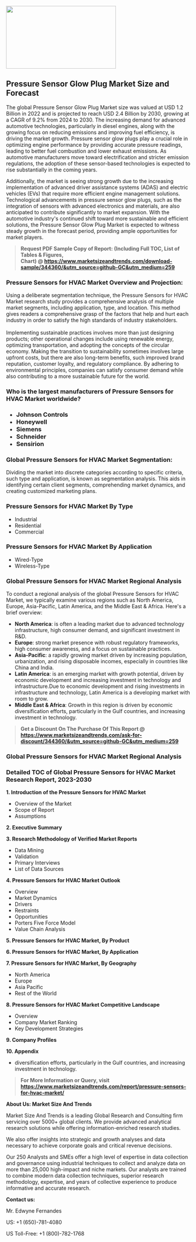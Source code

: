 <p><img class="alignnone size-medium wp-image-20088" src="https://ffe5etoiles.com/wp-content/uploads/2024/12/MST1-300x171.png" alt="" width="300" height="171" /></p><h2>Pressure Sensor Glow Plug Market Size and Forecast</h2><p>The global Pressure Sensor Glow Plug Market size was valued at USD 1.2 Billion in 2022 and is projected to reach USD 2.4 Billion by 2030, growing at a CAGR of 9.2% from 2024 to 2030. The increasing demand for advanced automotive technologies, particularly in diesel engines, along with the growing focus on reducing emissions and improving fuel efficiency, is driving the market growth. Pressure sensor glow plugs play a crucial role in optimizing engine performance by providing accurate pressure readings, leading to better fuel combustion and lower exhaust emissions. As automotive manufacturers move toward electrification and stricter emission regulations, the adoption of these sensor-based technologies is expected to rise substantially in the coming years.</p><p>Additionally, the market is seeing strong growth due to the increasing implementation of advanced driver assistance systems (ADAS) and electric vehicles (EVs) that require more efficient engine management solutions. Technological advancements in pressure sensor glow plugs, such as the integration of sensors with advanced electronics and materials, are also anticipated to contribute significantly to market expansion. With the automotive industry's continued shift toward more sustainable and efficient solutions, the Pressure Sensor Glow Plug Market is expected to witness steady growth in the forecast period, providing ample opportunities for market players.</p></p><blockquote id="" class=""><strong>Request PDF Sample Copy of Report: (Including Full TOC, List of Tables &amp; Figures, Chart)&nbsp;@&nbsp;<strong><a href="https://www.marketsizeandtrends.com/download-sample/344360/&utm_source=github-GC&utm_medium=259" target="_blank">https://www.marketsizeandtrends.com/download-sample/344360/&utm_source=github-GC&utm_medium=259</a></strong></strong></blockquote><h3 id="" class="">Pressure Sensors for HVAC Market&nbsp;Overview and Projection:</h3><p id="" class="">Using a deliberate segmentation technique, the Pressure Sensors for HVAC Market research study provides a comprehensive analysis of multiple market segments, including application, type, and location. This method gives readers a comprehensive grasp of the factors that help and hurt each industry in order to satisfy the high standards of industry stakeholders. <br /> <br />Implementing sustainable practices involves more than just designing products; other operational changes include using renewable energy, optimizing transportation, and adopting the concepts of the circular economy. Making the transition to sustainability sometimes involves large upfront costs, but there are also long-term benefits, such improved brand reputation, customer loyalty, and regulatory compliance. By adhering to environmental principles, companies can satisfy consumer demand while also contributing to a more sustainable future for the world.</p><h3 id="" class="">Who is the largest manufacturers of&nbsp;Pressure Sensors for HVAC Market worldwide?</h3><h3 class=""><p><ul><li>Johnson Controls </li><li> Honeywell </li><li> Siemens </li><li> Schneider </li><li> Sensirion</li></ul></p></h3><h3 id="" class="">Global&nbsp;Pressure Sensors for HVAC Market Segmentation:</h3><p id="" class="">Dividing the market into discrete categories according to specific criteria, such type and application, is known as segmentation analysis. This aids in identifying certain client segments, comprehending market dynamics, and creating customized marketing plans.</p><h3 id="" class="">Pressure Sensors for HVAC Market&nbsp;By Type</h3><p><p><ul><li>Industrial</li><li> Residential</li><li> Commercial</p></li></ul></p></p><h3 id="" class="">Pressure Sensors for HVAC Market&nbsp;By Application</h3><p class=""><p><ul><li>Wired-Type</li><li> Wireless-Type</li></ul></p></p><h3 id="" class="">Global Pressure Sensors for HVAC Market Regional Analysis</h3><p id="" class="">To conduct a regional analysis of the global Pressure Sensors for HVAC Market, we typically examine various regions such as North America, Europe, Asia-Pacific, Latin America, and the Middle East &amp; Africa. Here's a brief overview:</p><ul><li><strong>North America</strong>: is often a leading market due to advanced technology infrastructure, high consumer demand, and significant investment in R&amp;D.</li><li><strong>Europe</strong>: strong market presence with robust regulatory frameworks, high consumer awareness, and a focus on sustainable practices.</li><li><strong>Asia-Pacific</strong>: a rapidly growing market driven by increasing population, urbanization, and rising disposable incomes, especially in countries like China and India.</li><li><strong>Latin America</strong>: is an emerging market with growth potential, driven by economic development and increasing investment in technology and infrastructure.Due to economic development and rising investments in infrastructure and technology, Latin America is a developing market with room to grow.</li><li><strong>Middle East &amp; Africa</strong>: Growth in this region is driven by economic diversification efforts, particularly in the Gulf countries, and increasing investment in technology.</li></ul><blockquote id="" class=""><strong>Get a Discount On The Purchase Of This Report @ <strong><a href="https://www.marketsizeandtrends.com/ask-for-discount/344360/&utm_source=github-GC&utm_medium=259" target="_blank">https://www.marketsizeandtrends.com/ask-for-discount/344360/&utm_source=github-GC&utm_medium=259</a></strong></strong></blockquote><h3 id="" class="">Global Pressure Sensors for HVAC Market Regional Analysis</h3><h3 id="" class="">Detailed TOC of Global Pressure Sensors for HVAC Market Research Report, 2023-2030</h3><p id="" class=""><strong>1. Introduction of the Pressure Sensors for HVAC Market</strong></p><ul><li>Overview of the Market</li><li>Scope of Report</li><li>Assumptions</li></ul><p id="" class=""><strong>2. Executive Summary</strong></p><p id="" class=""><strong>3. Research Methodology of Verified Market Reports</strong></p><ul><li>Data Mining</li><li>Validation</li><li>Primary Interviews</li><li>List of Data Sources</li></ul><p id="" class=""><strong>4. Pressure Sensors for HVAC Market Outlook</strong></p><ul><li>Overview</li><li>Market Dynamics</li><li>Drivers</li><li>Restraints</li><li>Opportunities</li><li>Porters Five Force Model</li><li>Value Chain Analysis</li></ul><p id="" class=""><strong>5. Pressure Sensors for HVAC Market, By Product</strong></p><p id="" class=""><strong>6. Pressure Sensors for HVAC Market, By Application</strong></p><p id="" class=""><strong>7. Pressure Sensors for HVAC Market, By Geography</strong></p><ul><li>North America</li><li>Europe</li><li>Asia Pacific</li><li>Rest of the World</li></ul><p id="" class=""><strong>8. Pressure Sensors for HVAC Market Competitive Landscape</strong></p><ul><li>Overview</li><li>Company Market Ranking</li><li>Key Development Strategies</li></ul><p id="" class=""><strong>9. Company Profiles</strong></p><p id="" class=""><strong>10. Appendix</strong></p><ul><li>diversification efforts, particularly in the Gulf countries, and increasing investment in technology.</li></ul><blockquote id="" class=""><strong>For More Information or Query, visit <strong><strong><a href="https://www.marketsizeandtrends.com/report/pressure-sensors-for-hvac-market/" target="_blank">https://www.marketsizeandtrends.com/report/pressure-sensors-for-hvac-market/</a></strong></strong></strong></blockquote><p id="" class=""><strong>About Us: Market Size And Trends</strong></p><p id="" class="">Market Size And Trends is a leading Global Research and Consulting firm servicing over 5000+ global clients. We provide advanced analytical research solutions while offering information-enriched research studies.</p><p id="" class="">We also offer insights into strategic and growth analyses and data necessary to achieve corporate goals and critical revenue decisions.</p><p id="" class="">Our 250 Analysts and SMEs offer a high level of expertise in data collection and governance using industrial techniques to collect and analyze data on more than 25,000 high-impact and niche markets. Our analysts are trained to combine modern data collection techniques, superior research methodology, expertise, and years of collective experience to produce informative and accurate research.</p><p id="" class=""><strong>Contact us:</strong></p><p id="" class="">Mr. Edwyne Fernandes</p><p id="" class="">US: +1 (650)-781-4080</p><p id="" class="">US Toll-Free: +1 (800)-782-1768</p>
